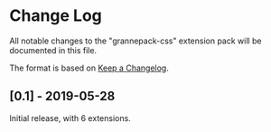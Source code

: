 # Change Log

All notable changes to the "grannepack-css" extension pack will be documented in this file.

The format is based on [Keep a Changelog](https://keepachangelog.com/en/1.0.0/). 

## [0.1] - 2019-05-28

Initial release, with 6 extensions.
